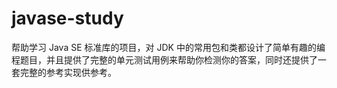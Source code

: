 # javase-study
帮助学习 Java SE 标准库的项目，对 JDK 中的常用包和类都设计了简单有趣的编程题目，并且提供了完整的单元测试用例来帮助你检测你的答案，同时还提供了一套完整的参考实现供参考。

